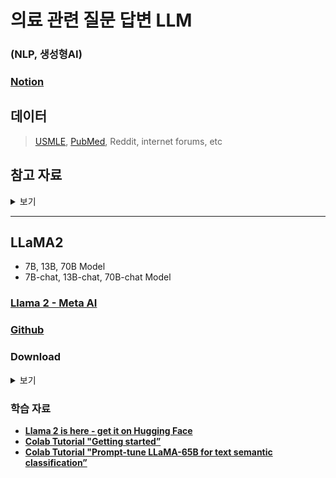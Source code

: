 # 의료 관련 질문 답변 LLM
### (NLP, 생성형AI)
### [Notion](https://jeonhui.notion.site/Medical-LLM-4f1496be9ef54d769707b6e0ba30d15d?pvs=4)

## 데이터

> [USMLE](https://www.usmle.org), [PubMed](https://pubmed.ncbi.nlm.nih.gov), Reddit, internet forums, etc

## 참고 자료

<details>
<summary> 보기 </summary>

### **ChatDoctor**

- LLAMA 기반. 채팅으로 진단.
- [youtube](https://www.youtube.com/watch?v=OYhye-jGeKo&ab_channel=빵형의개발도상국)

### [**Comparing Physician vs ChatGPT**](https://scholar.google.com/citations?view_op=view_citation&hl=ko&user=emOpjxAAAAAJ&sortby=pubdate&citation_for_view=emOpjxAAAAAJ:dhFuZR0502QC)

- 환자의 임상적인 질문에 대해서 ChatGPT와 의사의 답변을 비교하여,
누가 더 양질의 & 공감력 높은 답변 하는지 비교
    
- [ComparingPhysicianVsChatGPT.pdf](./papers/ComparingPhysicianVsChatGPT.pdf)
    

### [**ClinicalGPT**](https://arxiv.org/abs/2306.09968)

- [ClinicalGPT.pdf](./papers/ClinicalGPT.pdf)

### **[BiomedGPT](https://arxiv.org/abs/2305.17100)**

- [BiomedGPT.pdf](./papers/BiomedGPT.pdf)

### **[Radiology-GPT](https://arxiv.org/abs/2306.08666)**

- [Radiology-GPT.pdf](./papers/Radiology-GPT.pdf)


</details>

---

## LLaMA2

- 7B, 13B, 70B Model
- 7B-chat, 13B-chat, 70B-chat Model

### [Llama 2 - Meta AI](https://ai.meta.com/llama/)

### [Github](https://github.com/facebookresearch/llama)

### Download

<details>
<summary> 보기 </summary>

**git clone llama**

```shell
git clone https://github.com/facebookresearch/llama
```

**get unique custom URL**

![download01](./images/download/download01.png)

![download02](./images/download/download02.png)

**download model** 

```shell
cd {path}/llama
bash ./download.sh
```

**paste unique custom url**

```plain
Enter the URL from email: {unique custom url}
```

********select model********

```plain
Enter the list of models to download without spaces (7B,13B,70B,7B-chat,13B-chat,70B-chat), or press Enter for all: {selected model}
```

model-list

- 7B, 13B, 70B
- 7B-chat, 13B-chat, 70B-chat

![download03](./images/download/download03.png)

</details>

### 학습 자료

- [**Llama 2 is here - get it on Hugging Face**](https://huggingface.co/blog/llama2)
- [**Colab Tutorial "Getting started”**](https://colab.research.google.com/drive/1uCphNY7gfAUkdDrTx21dZZwCOUDCMPw8?usp=sharing)
- [**Colab Tutorial "Prompt-tune LLaMA-65B for text semantic classification”**](https://colab.research.google.com/github/bigscience-workshop/petals/blob/main/examples/prompt-tuning-sst2.ipynb)